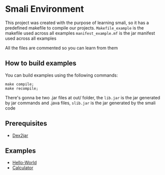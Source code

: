 # Smali Environment
This project was created with the purpose of learning
smali, so it has a predefined makefile to compile our projects.
`Makefile_example` is the makefile used across all examples
`manifest_example.mf` is the jar manifest used across all examples

All the files are commented so you can learn from them

## How to build examples
You can build examples using the following commands:
```
make compile;
make recompile;
```
There's gonna be two .jar files at out/ folder, the `lib.jar` is the jar generated by jar commands and .java files, `slib.jar` is the jar generated by the smali code

## Prerequisites
- [Dex2jar](https://github.com/pxb1988/dex2jar)

## Examples
- [Hello-World](./hello-world/)
- [Calculator](./calculator/)
